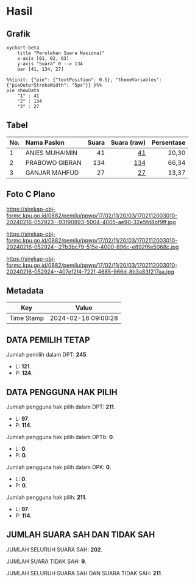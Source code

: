 # Hasil

## Grafik

```mermaid
xychart-beta
    title "Perolehan Suara Nasional"
    x-axis [01, 02, 03]
    y-axis "Suara" 0 --> 134
    bar [41, 134, 27]
```

```mermaid
%%{init: {"pie": {"textPosition": 0.5}, "themeVariables": {"pieOuterStrokeWidth": "5px"}} }%%
pie showData
    "1" : 41
    "2" : 134
    "3" : 27
```

## Tabel

| No. | Nama Paslon    | Suara | Suara (raw) | Persentase |
|:--- |:-------------- | -----:| -----------:| ----------:|
| 1   | ANIES MUHAIMIN | 41    | [41][p-1]   | 20,30      |
| 2   | PRABOWO GIBRAN | 134   | [134][p-2]  | 66,34      |
| 3   | GANJAR MAHFUD  | 27    | [27][p-3]   | 13,37      |


[p-1]: https://github.com/gigit-pemilu/pemilu-2024/blob/main/pilpres/hitung-suara/sub/17-bengkulu/sub/02-rejang-lebong/sub/11-selupu-rejang/sub/2003-sambirejo/sub/010-tps/sub/paslon-1.txt
[p-2]: https://github.com/gigit-pemilu/pemilu-2024/blob/main/pilpres/hitung-suara/sub/17-bengkulu/sub/02-rejang-lebong/sub/11-selupu-rejang/sub/2003-sambirejo/sub/010-tps/sub/paslon-2.txt
[p-3]: https://github.com/gigit-pemilu/pemilu-2024/blob/main/pilpres/hitung-suara/sub/17-bengkulu/sub/02-rejang-lebong/sub/11-selupu-rejang/sub/2003-sambirejo/sub/010-tps/sub/paslon-3.txt

## Foto C Plano

https://sirekap-obj-formc.kpu.go.id/0882/pemilu/ppwp/17/02/11/20/03/1702112003010-20240216-052923--93190893-5004-4005-ae90-32e5fd8bf9ff.jpg

https://sirekap-obj-formc.kpu.go.id/0882/pemilu/ppwp/17/02/11/20/03/1702112003010-20240216-052924--27b3bc79-515e-4000-896c-e892f6e5068c.jpg

https://sirekap-obj-formc.kpu.go.id/0882/pemilu/ppwp/17/02/11/20/03/1702112003010-20240216-052924--407ef2f4-722f-4685-966d-8b3a83f217aa.jpg


## Metadata

| Key        | Value               |
| ---------- | ------------------- |
| Time Stamp | 2024-02-16 09:00:28 |


## DATA PEMILIH TETAP

Jumlah pemilih dalam DPT: **245**.
 * L: **121**.
 * P: **124**.

## DATA PENGGUNA HAK PILIH

Jumlah pengguna hak pilih dalam DPT: **211**.
 * L: **97**.
 * P: **114**.

Jumlah pengguna hak pilih dalam DPTb: **0**.
 * L: **0**.
 * P: **0**.

Jumlah pengguna hak pilih dalam DPK: **0**.
 * L: **0**.
 * P: **0**.

Jumlah pengguna hak pilih: **211**.
 * L: **97**.
 * P: **114**.

## JUMLAH SUARA SAH DAN TIDAK SAH

JUMLAH SELURUH SUARA SAH: **202**.

JUMLAH SUARA TIDAK SAH: **9**.

JUMLAH SELURUH SUARA SAH DAN SUARA TIDAK SAH: **211**.


